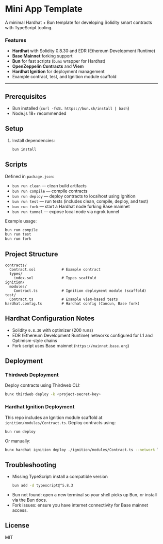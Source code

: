 # Mini App Template

A minimal Hardhat + Bun template for developing Solidity smart contracts with TypeScript tooling.

### Features

- **Hardhat** with Solidity 0.8.30 and EDR (Ethereum Development Runtime)
- **Base Mainnet** forking support
- **Bun** for fast scripts (`bunx` wrapper for Hardhat)
- **OpenZeppelin Contracts** and **Viem**
- **Hardhat Ignition** for deployment management
- Example contract, test, and Ignition module scaffold

---

## Prerequisites

- Bun installed (`curl -fsSL https://bun.sh/install | bash`)
- Node.js 18+ recommended

## Setup

1. Install dependencies:
   ```bash
   bun install
   ```

## Scripts

Defined in `package.json`:

- `bun run clean` — clean build artifacts
- `bun run compile` — compile contracts
- `bun run deploy` — deploy contracts to localhost using Ignition
- `bun run test` — run tests (includes clean, compile, deploy, and test)
- `bun run fork` — start a Hardhat node forking Base mainnet
- `bun run tunnel` — expose local node via ngrok tunnel

Example usage:

```bash
bun run compile
bun run test
bun run fork
```

## Project Structure

```
contracts/
  Contract.sol            # Example contract
  types/
    index.sol             # Types scaffold
ignition/
  modules/
    Contract.ts           # Ignition deployment module (scaffold)
test/
  Contract.ts             # Example viem-based tests
hardhat.config.ts         # Hardhat config (Cancun, Base fork)
```

## Hardhat Configuration Notes

- Solidity `0.8.30` with optimizer (200 runs)
- EDR (Ethereum Development Runtime) networks configured for L1 and Optimism-style chains
- Fork script uses Base mainnet (`https://mainnet.base.org`)

## Deployment

### Thirdweb Deployment

Deploy contracts using Thirdweb CLI:

```bash
bunx thirdweb deploy -k <project-secret-key>
```

### Hardhat Ignition Deployment

This repo includes an Ignition module scaffold at `ignition/modules/Contract.ts`. Deploy contracts using:

```bash
bun run deploy
```

Or manually:

```bash
bunx hardhat ignition deploy ./ignition/modules/Contract.ts --network localhost --reset
```

## Troubleshooting

- Missing TypeScript: install a compatible version
  ```bash
  bun add -d typescript@^5.8.3
  ```
- Bun not found: open a new terminal so your shell picks up Bun, or install via the Bun docs.
- Fork issues: ensure you have internet connectivity for Base mainnet access.

## License

MIT
